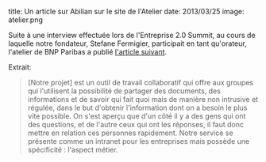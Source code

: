title: Un article sur Abilian sur le site de l'Atelier
date: 2013/03/25
image: atelier.png

Suite à une interview effectuée lors de l'Entreprise 2.0 Summit, au cours de laquelle notre fondateur, Stefane Fermigier, participait en tant qu'orateur, l'atelier de BNP Paribas a publié [l'article suivant](http://www.atelier.net/trends/articles/enterprise-20-projets-open-source-tendre-vers-developpement-de-mini-applications-communautaires).

Extrait:

> [Notre projet] est un outil de travail collaboratif qui offre aux groupes qui l'utilisent la possibilité de partager des documents, des informations et de savoir qui fait quoi mais de manière non intrusive et régulée, dans le but d'obtenir l'information dont on a besoin le plus vite possible. On s'est aperçu que d'un côté il y a des gens qui ont des questions, et de l'autre ceux qui ont les réponses, il faut donc mettre en relation ces personnes rapidement. Notre service se présente comme un intranet pour les entreprises mais possède une spécificité : l'aspect métier.
